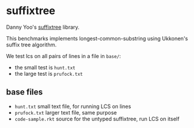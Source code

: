 suffixtree
==========

Danny Yoo's [suffixtree](https://github.com/dyoo/suffixtree) library.

This benchmarks implements longest-common-substring using Ukkonen's
suffix tree algorithm.

We test lcs on all pairs of lines in a file in `base/`:
- the small test is `hunt.txt`
- the large test is `prufock.txt`


base files
----------
- `hunt.txt` small text file, for running LCS on lines
- `prufock.txt` larger text file, same purpose
- `code-sample.rkt` source for the untyped suffixtree, run LCS on itself
